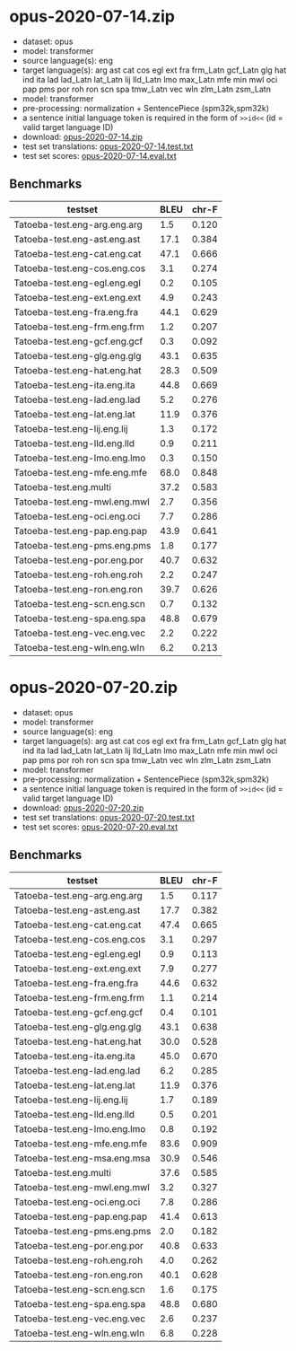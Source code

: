 # opus-2020-07-14.zip

* dataset: opus
* model: transformer
* source language(s): eng
* target language(s): arg ast cat cos egl ext fra frm_Latn gcf_Latn glg hat ind ita lad lad_Latn lat_Latn lij lld_Latn lmo max_Latn mfe min mwl oci pap pms por roh ron scn spa tmw_Latn vec wln zlm_Latn zsm_Latn
* model: transformer
* pre-processing: normalization + SentencePiece (spm32k,spm32k)
* a sentence initial language token is required in the form of `>>id<<` (id = valid target language ID)
* download: [opus-2020-07-14.zip](https://object.pouta.csc.fi/Tatoeba-MT-models/eng-itc/opus-2020-07-14.zip)
* test set translations: [opus-2020-07-14.test.txt](https://object.pouta.csc.fi/Tatoeba-MT-models/eng-itc/opus-2020-07-14.test.txt)
* test set scores: [opus-2020-07-14.eval.txt](https://object.pouta.csc.fi/Tatoeba-MT-models/eng-itc/opus-2020-07-14.eval.txt)

## Benchmarks

| testset               | BLEU  | chr-F |
|-----------------------|-------|-------|
| Tatoeba-test.eng-arg.eng.arg 	| 1.5 	| 0.120 |
| Tatoeba-test.eng-ast.eng.ast 	| 17.1 	| 0.384 |
| Tatoeba-test.eng-cat.eng.cat 	| 47.1 	| 0.666 |
| Tatoeba-test.eng-cos.eng.cos 	| 3.1 	| 0.274 |
| Tatoeba-test.eng-egl.eng.egl 	| 0.2 	| 0.105 |
| Tatoeba-test.eng-ext.eng.ext 	| 4.9 	| 0.243 |
| Tatoeba-test.eng-fra.eng.fra 	| 44.1 	| 0.629 |
| Tatoeba-test.eng-frm.eng.frm 	| 1.2 	| 0.207 |
| Tatoeba-test.eng-gcf.eng.gcf 	| 0.3 	| 0.092 |
| Tatoeba-test.eng-glg.eng.glg 	| 43.1 	| 0.635 |
| Tatoeba-test.eng-hat.eng.hat 	| 28.3 	| 0.509 |
| Tatoeba-test.eng-ita.eng.ita 	| 44.8 	| 0.669 |
| Tatoeba-test.eng-lad.eng.lad 	| 5.2 	| 0.276 |
| Tatoeba-test.eng-lat.eng.lat 	| 11.9 	| 0.376 |
| Tatoeba-test.eng-lij.eng.lij 	| 1.3 	| 0.172 |
| Tatoeba-test.eng-lld.eng.lld 	| 0.9 	| 0.211 |
| Tatoeba-test.eng-lmo.eng.lmo 	| 0.3 	| 0.150 |
| Tatoeba-test.eng-mfe.eng.mfe 	| 68.0 	| 0.848 |
| Tatoeba-test.eng.multi 	| 37.2 	| 0.583 |
| Tatoeba-test.eng-mwl.eng.mwl 	| 2.7 	| 0.356 |
| Tatoeba-test.eng-oci.eng.oci 	| 7.7 	| 0.286 |
| Tatoeba-test.eng-pap.eng.pap 	| 43.9 	| 0.641 |
| Tatoeba-test.eng-pms.eng.pms 	| 1.8 	| 0.177 |
| Tatoeba-test.eng-por.eng.por 	| 40.7 	| 0.632 |
| Tatoeba-test.eng-roh.eng.roh 	| 2.2 	| 0.247 |
| Tatoeba-test.eng-ron.eng.ron 	| 39.7 	| 0.626 |
| Tatoeba-test.eng-scn.eng.scn 	| 0.7 	| 0.132 |
| Tatoeba-test.eng-spa.eng.spa 	| 48.8 	| 0.679 |
| Tatoeba-test.eng-vec.eng.vec 	| 2.2 	| 0.222 |
| Tatoeba-test.eng-wln.eng.wln 	| 6.2 	| 0.213 |

# opus-2020-07-20.zip

* dataset: opus
* model: transformer
* source language(s): eng
* target language(s): arg ast cat cos egl ext fra frm_Latn gcf_Latn glg hat ind ita lad lad_Latn lat_Latn lij lld_Latn lmo max_Latn mfe min mwl oci pap pms por roh ron scn spa tmw_Latn vec wln zlm_Latn zsm_Latn
* model: transformer
* pre-processing: normalization + SentencePiece (spm32k,spm32k)
* a sentence initial language token is required in the form of `>>id<<` (id = valid target language ID)
* download: [opus-2020-07-20.zip](https://object.pouta.csc.fi/Tatoeba-MT-models/eng-itc/opus-2020-07-20.zip)
* test set translations: [opus-2020-07-20.test.txt](https://object.pouta.csc.fi/Tatoeba-MT-models/eng-itc/opus-2020-07-20.test.txt)
* test set scores: [opus-2020-07-20.eval.txt](https://object.pouta.csc.fi/Tatoeba-MT-models/eng-itc/opus-2020-07-20.eval.txt)

## Benchmarks

| testset               | BLEU  | chr-F |
|-----------------------|-------|-------|
| Tatoeba-test.eng-arg.eng.arg 	| 1.5 	| 0.117 |
| Tatoeba-test.eng-ast.eng.ast 	| 17.7 	| 0.382 |
| Tatoeba-test.eng-cat.eng.cat 	| 47.4 	| 0.665 |
| Tatoeba-test.eng-cos.eng.cos 	| 3.1 	| 0.297 |
| Tatoeba-test.eng-egl.eng.egl 	| 0.9 	| 0.113 |
| Tatoeba-test.eng-ext.eng.ext 	| 7.9 	| 0.277 |
| Tatoeba-test.eng-fra.eng.fra 	| 44.6 	| 0.632 |
| Tatoeba-test.eng-frm.eng.frm 	| 1.1 	| 0.214 |
| Tatoeba-test.eng-gcf.eng.gcf 	| 0.4 	| 0.101 |
| Tatoeba-test.eng-glg.eng.glg 	| 43.1 	| 0.638 |
| Tatoeba-test.eng-hat.eng.hat 	| 30.0 	| 0.528 |
| Tatoeba-test.eng-ita.eng.ita 	| 45.0 	| 0.670 |
| Tatoeba-test.eng-lad.eng.lad 	| 6.2 	| 0.285 |
| Tatoeba-test.eng-lat.eng.lat 	| 11.9 	| 0.376 |
| Tatoeba-test.eng-lij.eng.lij 	| 1.7 	| 0.189 |
| Tatoeba-test.eng-lld.eng.lld 	| 0.5 	| 0.201 |
| Tatoeba-test.eng-lmo.eng.lmo 	| 0.8 	| 0.192 |
| Tatoeba-test.eng-mfe.eng.mfe 	| 83.6 	| 0.909 |
| Tatoeba-test.eng-msa.eng.msa 	| 30.9 	| 0.546 |
| Tatoeba-test.eng.multi 	| 37.6 	| 0.585 |
| Tatoeba-test.eng-mwl.eng.mwl 	| 3.2 	| 0.327 |
| Tatoeba-test.eng-oci.eng.oci 	| 7.8 	| 0.286 |
| Tatoeba-test.eng-pap.eng.pap 	| 41.4 	| 0.613 |
| Tatoeba-test.eng-pms.eng.pms 	| 2.0 	| 0.182 |
| Tatoeba-test.eng-por.eng.por 	| 40.8 	| 0.633 |
| Tatoeba-test.eng-roh.eng.roh 	| 4.0 	| 0.262 |
| Tatoeba-test.eng-ron.eng.ron 	| 40.1 	| 0.628 |
| Tatoeba-test.eng-scn.eng.scn 	| 1.6 	| 0.175 |
| Tatoeba-test.eng-spa.eng.spa 	| 48.8 	| 0.680 |
| Tatoeba-test.eng-vec.eng.vec 	| 2.6 	| 0.237 |
| Tatoeba-test.eng-wln.eng.wln 	| 6.8 	| 0.228 |


